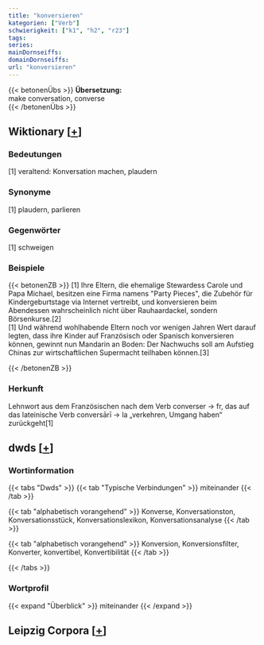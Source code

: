 ```yaml
---
title: "konversieren"
kategorien: ["Verb"]
schwierigkeit: ["k1", "h2", "r23"]
tags:
series:
mainDornseiffs:
domainDornseiffs:
url: "konversieren"
---
```


{{< betonenÜbs >}}
**Übersetzung:**  
make conversation, converse  
{{< /betonenÜbs >}}

## Wiktionary [[+](https://de.wiktionary.org/wiki/konversieren)]

### Bedeutungen
[1] veraltend: Konversation machen, plaudern  

### Synonyme
[1] plaudern, parlieren  

### Gegenwörter
[1] schweigen  

### Beispiele
{{< betonenZB >}}
[1] Ihre Eltern, die ehemalige Stewardess Carole und Papa Michael, besitzen eine Firma namens "Party Pieces", die Zubehör für Kindergeburtstage via Internet vertreibt, und konversieren beim Abendessen wahrscheinlich nicht über Rauhaardackel, sondern Börsenkurse.[2]  
[1] Und während wohlhabende Eltern noch vor wenigen Jahren Wert darauf legten, dass ihre Kinder auf Französisch oder Spanisch konversieren können, gewinnt nun Mandarin an Boden: Der Nachwuchs soll am Aufstieg Chinas zur wirtschaftlichen Supermacht teilhaben können.[3]  

{{< /betonenZB >}}
### Herkunft
Lehnwort aus dem Französischen nach dem Verb converser → fr, das auf das lateinische Verb conversārī → la „verkehren, Umgang haben“ zurückgeht[1]  



## dwds [[+](https://www.dwds.de/wb/konversieren)]

### Wortinformation
{{< tabs "Dwds" >}}
{{< tab "Typische Verbindungen" >}}
miteinander
{{< /tab >}}

{{< tab "alphabetisch vorangehend" >}}
Konverse, Konversationston, Konversationsstück, Konversationslexikon, Konversationsanalyse
{{< /tab >}}

{{< tab "alphabetisch vorangehend" >}}
Konversion, Konversionsfilter, Konverter, konvertibel, Konvertibilität
{{< /tab >}}

{{< /tabs >}}

### Wortprofil
{{< expand "Überblick" >}} miteinander {{< /expand >}}

## Leipzig Corpora [[+](https://corpora.uni-leipzig.de/en/res?word=konversieren&corpusId=deu_newscrawl-public_2018)]

